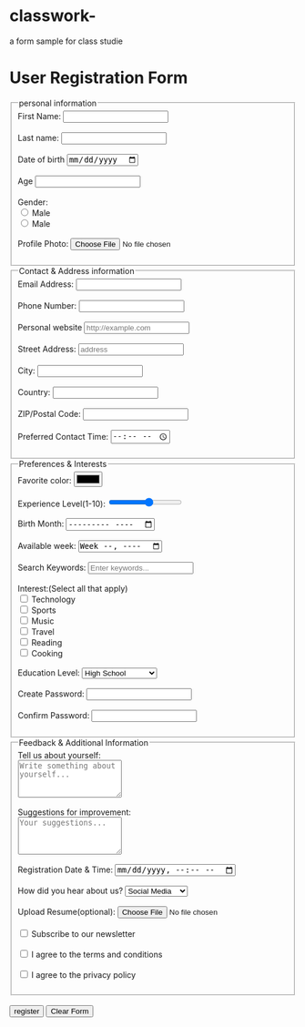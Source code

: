 # classwork-
a form sample for class studie
<!DOCTYPE html>
<html lang="en">
<head>
  <meta charset="UTF-8">
  <meta name="viewport" content="width=device-width, initial-scale=1.0">
  <title>Document</title>
</head>
<body>
  <h1>User Registration Form</h1>
  <form action="" method="post">
    <fieldset>
      <legend>personal information</legend>
      <label for="fname">First Name:</label>
      <input type="text" id="fname" ><br><br>
      <label for="lname">Last name:</label>
      <input type="text" id="lname" ><br><br>
      <label for="DOB">Date of birth</label>
      <input type="date" id="DOB"><br><br>
      <label for="age">Age</label>
      <input type="number" id="age" ><br><br>
      <label for="gender">Gender:</label><br>
      <input type="radio" id="gender" value="gender" name="gender">
      <label for="male">Male</label><br>
       <input type="radio" id="gender" value="gender" name="gender">
      <label for="male">Male</label><br><br>
      <label for="photo">Profile Photo:</label>
      <input type="file" id="photo" required><br><br>
      </fieldset>
      <fieldset>
        <legend>Contact & Address information</legend>
        <label for="email">Email Address:</label>
        <input type="email" id="email"><br><br>
        <label for="phone">Phone Number:</label>
        <input type="tel" id="phone" ><br><br>
        <label for="pwebsite">Personal website</label>
        <input type="url" id="pwebsite" placeholder="http://example.com"><br><br>
        <label for="adress">Street Address:</label>
        <input type="text" id="adress" placeholder="address"><br><br>
        <label for="city">City:</label>
        <input type="text" id="city" ><br><br>
        <label for="country">Country:</label>
        <input type="" id="country" ><br><br>
        <label for="postalcode">ZIP/Postal Code:</label>
        <input type="text" id="postalcode" ><br><br>
        <Label for="contacttime">Preferred Contact Time:</Label>
        <input type="time" id="contacttime" ><br><br>
      </fieldset>
      <fieldset>
        <legend>Preferences & Interests</legend>
        <label for="color">Favorite color:</label>
        <input type="color" id="color"  ><br><br>
        <label for="level">Experience Level(1-10):</label>
        <input type="range" id="level" min="1" max="10" ><br><br>
        <label for="bd month">Birth Month:</label>
        <input type="month" id="bd month" ><br><br>
        <label for="week">Available week:</label>
        <input type="week" id="week" ><br><br>
        <label for="keywords">Search Keywords:</label>
        <input type="search" id="keywords" placeholder="Enter keywords..."><br><br>
        <label for="intrests">Interest:(Select all that apply)</label><br>
        <input type="checkbox" id="intrests" value="sports">
        <label for="sports">Technology</label><br>
        <input type="checkbox" id="intrests" value="music">
        <label for="music">Sports</label><br>
        <input type="checkbox" id="intrests" value="music">
        <label for="music">Music</label><br>
        <input type="checkbox" id="intrests" value="travel">
        <label for="travel">Travel</label><br>
        <input type="checkbox" id="intrests" value="reading">
        <label for="reading">Reading</label><br>
        <input type="checkbox" id="intrests" value="Cooking">
        <label for="Cooking">Cooking</label><br><br>
        <label for="education">Education Level:</label>
        <select id="education">
          <option value="highschool">High School</option>
          <option value="bachelor">Bachelor's Degree</option>
          <option value="master">Master's Degree</option>
          <option value="phd">PhD</option>
          <option value="other">Other</option>
        </select><br><br>
        <label for="password">Create Password:</label>
        <input type="password" id="password" ><br><br>
        <label for="cpassword">Confirm Password:</label>
        <input type="password" id="cpassword" ><br><br>
      </fieldset>
      <fieldset>
        <legend>Feedback & Additional Information</legend>  
        <label for="about">Tell us about yourself:</label><br>
        <textarea id="about" rows="4" placeholder="Write something about yourself..."></textarea><br><br>
        <label for="suggestions">Suggestions for improvement:</label><br>
        <textarea id="suggestions" rows="4" placeholder="Your suggestions..."></textarea><br><br>  
        <label for="regtime">Registration Date & Time:</label>
        <input type="datetime-local" id="regtime" ><br><br>
        <Label for="about us">How did you hear about us?</Label>
        <select  id="about us">
          <option value="social media">Social Media</option>
          <option value="friend">Friend</option>
          <option value="advertisement">Advertisement</option>
          <option value="search engine">Search Engine</option>
          <option value="other">Other</option>
        </select><br><br>
        <label for="resume">Upload Resume(optional):</label>
        <input type="file" id="resume" accept=".pdf,.doc,.docx"><br><br>
        <input type="checkbox" id="newsletter" value="subscribe">
        <label for="newsletter">Subscribe to our newsletter</label><br>
        <br>
        <input type="checkbox" id="terms" value="subscribe">
        <label for="terms">I agree to the terms and conditions</label><br><br>
        <input type="checkbox" id="policy" value="subscribe">
        <label for="policy">I agree to the privacy policy</label><br><br>
      </fieldset><br>
      <input type="submit" value="register">
      <input type="reset" value="Clear Form">


    
  </form>
</body>
</html>
